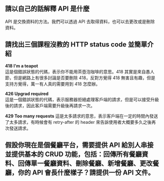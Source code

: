 ## 請以自己的話解釋 API 是什麼

API 是交換資料的方法。我們可以透過 API 去取得資料，也可以去更改或是刪除資料。

## 請找出三個課程沒教的 HTTP status code 並簡單介紹

<b>418 I'm a teapot</b>  
這是個錯誤狀態的代碼，表示你不能用茶壺泡咖啡的意思。418 其實是來自愚人節，但是網路上有很多討論是否要刪除 418，反對方覺得 418 無害且有趣，但是支持方覺得，萬一有人真的需要用到 418 怎麼辦。

<b>426 Upgrad required</b>  
這是一個錯誤狀態的代碼，表示服務器拒絕處理客戶端的請求，但是可以接受升級後的請求，因此客戶端需要升級後再請求一次。

<b>429 Too many requests</b>
這是太多請求的意思，表示客戶端在一定的時間內發送了太多請求，有時候會有 retry-after 的 header 來告訴使用者大概要多久之後再次發送請求。

## 假設你現在是個餐廳平台，需要提供 API 給別人串接並提供基本的 CRUD 功能，包括：回傳所有餐廳資料、回傳單一餐廳資料、刪除餐廳、新增餐廳、更改餐廳，你的 API 會長什麼樣子？請提供一份 API 文件。
